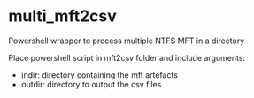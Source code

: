 # multi_mft2csv
Powershell wrapper to process multiple NTFS MFT in a directory

Place powershell script in mft2csv folder and include arguments:
* indir:   directory containing the mft artefacts
* outdir:  directory to output the csv files
